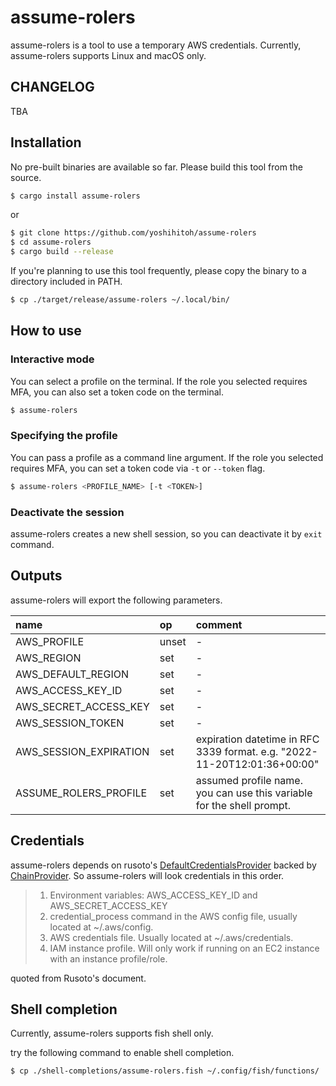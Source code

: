 # assume-rolers
assume-rolers is a tool to use a temporary AWS credentials.
Currently, assume-rolers supports Linux and macOS only.

## CHANGELOG
TBA

## Installation

No pre-built binaries are available so far.
Please build this tool from the source.

```bash
$ cargo install assume-rolers
```

or

```bash
$ git clone https://github.com/yoshihitoh/assume-rolers
$ cd assume-rolers
$ cargo build --release
```

If you're planning to use this tool frequently, please copy the binary to a directory included in PATH.
```bash
$ cp ./target/release/assume-rolers ~/.local/bin/
```

## How to use
### Interactive mode
You can select a profile on the terminal.
If the role you selected requires MFA, you can also set a token code on the terminal.

```bash
$ assume-rolers
```

### Specifying the profile
You can pass a profile as a command line argument.
If the role you selected requires MFA, you can set a token code via `-t` or `--token` flag.

```bash
$ assume-rolers <PROFILE_NAME> [-t <TOKEN>]
```

### Deactivate the session
assume-rolers creates a new shell session, so you can deactivate it by `exit` command.

## Outputs
assume-rolers will export the following parameters.

| name                   | op    | comment
|:-----------------------|:------|:-------
| AWS_PROFILE            | unset | \-
| AWS_REGION             | set   | \-
| AWS_DEFAULT_REGION     | set   | \-
| AWS_ACCESS_KEY_ID      | set   | \-
| AWS_SECRET_ACCESS_KEY  | set   | \-
| AWS_SESSION_TOKEN      | set   | \-
| AWS_SESSION_EXPIRATION | set   | expiration datetime in RFC 3339 format. e.g. "2022-11-20T12:01:36+00:00"
| ASSUME_ROLERS_PROFILE  | set   | assumed profile name. you can use this variable for the shell prompt.

## Credentials
assume-rolers depends on rusoto's [DefaultCredentialsProvider](https://rusoto.github.io/rusoto/rusoto_core/struct.DefaultCredentialsProvider.html) backed by [ChainProvider](https://rusoto.github.io/rusoto/rusoto_credential/struct.ChainProvider.html). So assume-rolers will look credentials in this order.

> 1. Environment variables: AWS_ACCESS_KEY_ID and AWS_SECRET_ACCESS_KEY
> 2. credential_process command in the AWS config file, usually located at ~/.aws/config.
> 3. AWS credentials file. Usually located at ~/.aws/credentials.
> 4. IAM instance profile. Will only work if running on an EC2 instance with an instance profile/role.

quoted from Rusoto's document.

## Shell completion
Currently, assume-rolers supports fish shell only.

try the following command to enable shell completion.
```bash
$ cp ./shell-completions/assume-rolers.fish ~/.config/fish/functions/
```

